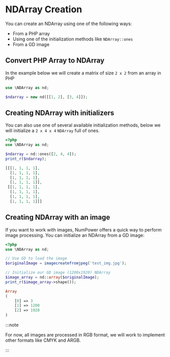 # NDArray Creation

You can create an NDArray using one of the following ways:

- From a PHP array
- Using one of the initialization methods like `NDArray::ones`
- From a GD image

## Convert PHP Array to NDArray
In the example below we will create a matrix of size `2 x 2` from an array in PHP
```php 
use \NDArray as nd;

$ndarray = new nd([[1, 2], [3, 4]]);
```

## Creating NDArray with initializers

You can also use one of several available initialization methods, below we will initialize a `2 x 4 x 4` `NDArray` 
full of ones.

```php 
<?php
use \NDArray as nd;

$ndarray = nd::ones([2, 4, 4]);
print_r($ndarray);
```
```php @title="Output"
[[[1, 1, 1, 1],
  [1, 1, 1, 1],
  [1, 1, 1, 1],
  [1, 1, 1, 1]],
 [[1, 1, 1, 1],
  [1, 1, 1, 1],
  [1, 1, 1, 1],
  [1, 1, 1, 1]]]
```


## Creating NDArray with an image

If you want to work with images, NumPower offers a quick way to perform image processing. 
You can initialize an NDArray from a GD image:

```php 
<?php
use \NDArray as nd;

// Use GD to load the image
$originalImage = imagecreatefromjpeg('test_img.jpg');

// Initialize our GD image (1200x1920) NDArray
$image_array = nd::array($originalImage);
print_r($image_array->shape());
```
```php @title="Output"
Array
(
    [0] => 3
    [1] => 1200
    [2] => 1920
)
```
:::note

For now, all images are processed in RGB format, 
we will work to implement other formats like CMYK and ARGB.

:::